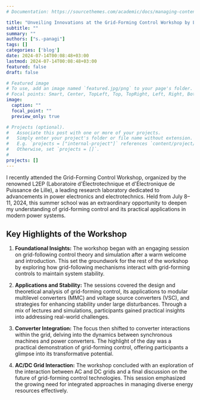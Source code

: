 ```yaml
---
# Documentation: https://sourcethemes.com/academic/docs/managing-content/

title: "Unveiling Innovations at the Grid-Forming Control Workshop by L2EP"
subtitle: ""
summary: ""
authors: ["s.-panagi"]
tags: []
categories: ['blog']
date: 2024-07-14T00:08:48+03:00
lastmod: 2024-07-14T00:08:48+03:00
featured: false
draft: false

# Featured image
# To use, add an image named `featured.jpg/png` to your page's folder.
# Focal points: Smart, Center, TopLeft, Top, TopRight, Left, Right, BottomLeft, Bottom, BottomRight.
image:
  caption: ""
  focal_point: ""
  preview_only: true

# Projects (optional).
#   Associate this post with one or more of your projects.
#   Simply enter your project's folder or file name without extension.
#   E.g. `projects = ["internal-project"]` references `content/project/deep-learning/index.md`.
#   Otherwise, set `projects = []`.
# 
projects: []
---
```


I recently attended the Grid-Forming Control Workshop, organized by the renowned L2EP (Laboratoire d'Électrotechnique et d'Électronique de Puissance de Lille), a leading research laboratory dedicated to advancements in power electronics and electrotechnics. Held from July 8–11, 2024, this summer school was an extraordinary opportunity to deepen my understanding of grid-forming control and its practical applications in modern power systems.

## Key Highlights of the Workshop

1. **Foundational Insights:** The workshop began with an engaging session on grid-following control theory and simulation after a warm welcome and introduction. This set the groundwork for the rest of the workshop by exploring how grid-following mechanisms interact with grid-forming controls to maintain system stability.

2. **Applications and Stability:** The sessions covered the design and theoretical analysis of grid-forming control, its applications to modular multilevel converters (MMC) and voltage source converters (VSC), and strategies for enhancing stability under large disturbances. Through a mix of lectures and simulations, participants gained practical insights into addressing real-world challenges.

3. **Converter Integration:** The focus then shifted to converter interactions within the grid, delving into the dynamics between synchronous machines and power converters. The highlight of the day was a practical demonstration of grid-forming control, offering participants a glimpse into its transformative potential.

4. **AC/DC Grid Interaction:** The workshop concluded with an exploration of the interaction between AC and DC grids and a final discussion on the future of grid-forming control technologies. This session emphasized the growing need for integrated approaches in managing diverse energy resources effectively.
